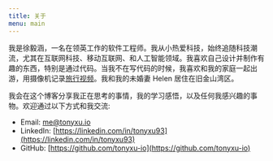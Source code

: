 ```yaml
---
title: 关于
menu: main
---
```


我是徐毅涵，一名在领英工作的软件工程师。我从小热爱科技，始终追随科技潮流，尤其在互联网科技、移动互联网、和人工智能领域。我喜欢自己设计并制作有趣的东西，特别是通过代码。当我不在写代码的时候，我喜欢和我的家庭一起出游，用摄像机记录[旅行视频](https://tonyloveshan.com/vlogs)。我和我的未婚妻 Helen 居住在旧金山湾区。

我会在这个博客分享我正在思考的事情，我的学习感悟，以及任何我感兴趣的事物。欢迎通过以下方式和我交流:

- Email: [me@tonyxu.io](mailto:me@tonyxu.io)
- LinkedIn: [https://linkedin.com/in/tonyxu93](https://linkedin.com/in/tonyxu93)
- GitHub: [https://github.com/tonyxu-io](https://github.com/tonyxu-io)
